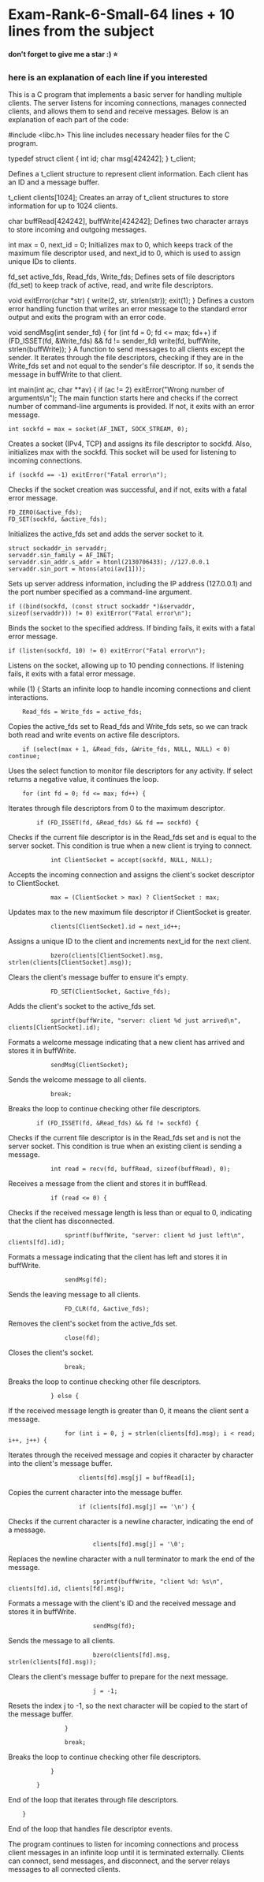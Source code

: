 # Exam-Rank-6-Small-64 lines + 10 lines from the subject
#### don't forget to give me a star :) ⭐
### here is an explanation of each line if you interested
This is a C program that implements a basic server for handling multiple clients. The server listens for incoming connections, manages connected clients, and allows them to send and receive messages. Below is an explanation of each part of the code:

#include <libc.h>
This line includes necessary header files for the C program.

typedef struct client {
    int id;
    char msg[424242];
} t_client;

Defines a t_client structure to represent client information. Each client has an ID and a message buffer.

t_client clients[1024];
Creates an array of t_client structures to store information for up to 1024 clients.

char buffRead[424242], buffWrite[424242];
Defines two character arrays to store incoming and outgoing messages.

int max = 0, next_id = 0;
Initializes max to 0, which keeps track of the maximum file descriptor used, and next_id to 0, which is used to assign unique IDs to clients.

fd_set active_fds, Read_fds, Write_fds;
Defines sets of file descriptors (fd_set) to keep track of active, read, and write file descriptors.

void exitError(char *str) {
    write(2, str, strlen(str));
    exit(1);
}
Defines a custom error handling function that writes an error message to the standard error output and exits the program with an error code.

void sendMsg(int sender_fd) {
    for (int fd = 0; fd <= max; fd++)
        if (FD_ISSET(fd, &Write_fds) && fd != sender_fd) write(fd, buffWrite, strlen(buffWrite));
}
A function to send messages to all clients except the sender. It iterates through the file descriptors, checking if they are in the Write_fds set and not equal to the sender's file descriptor. If so, it sends the message in buffWrite to that client.

int main(int ac, char **av) {
    if (ac != 2) exitError("Wrong number of arguments\n");
The main function starts here and checks if the correct number of command-line arguments is provided. If not, it exits with an error message.

    int sockfd = max = socket(AF_INET, SOCK_STREAM, 0);
Creates a socket (IPv4, TCP) and assigns its file descriptor to sockfd. Also, initializes max with the sockfd. This socket will be used for listening to incoming connections.

    if (sockfd == -1) exitError("Fatal error\n");
Checks if the socket creation was successful, and if not, exits with a fatal error message.

    FD_ZERO(&active_fds);
    FD_SET(sockfd, &active_fds);
Initializes the active_fds set and adds the server socket to it.

    struct sockaddr_in servaddr;
    servaddr.sin_family = AF_INET;
    servaddr.sin_addr.s_addr = htonl(2130706433); //127.0.0.1
    servaddr.sin_port = htons(atoi(av[1]));
Sets up server address information, including the IP address (127.0.0.1) and the port number specified as a command-line argument.

    if ((bind(sockfd, (const struct sockaddr *)&servaddr, sizeof(servaddr))) != 0) exitError("Fatal error\n");
Binds the socket to the specified address. If binding fails, it exits with a fatal error message.

    if (listen(sockfd, 10) != 0) exitError("Fatal error\n");
Listens on the socket, allowing up to 10 pending connections. If listening fails, it exits with a fatal error message.

   while (1) {
Starts an infinite loop to handle incoming connections and client interactions.


        Read_fds = Write_fds = active_fds;
Copies the active_fds set to Read_fds and Write_fds sets, so we can track both read and write events on active file descriptors.


        if (select(max + 1, &Read_fds, &Write_fds, NULL, NULL) < 0) continue;
Uses the select function to monitor file descriptors for any activity. If select returns a negative value, it continues the loop.


        for (int fd = 0; fd <= max; fd++) {
Iterates through file descriptors from 0 to the maximum descriptor.


            if (FD_ISSET(fd, &Read_fds) && fd == sockfd) {
Checks if the current file descriptor is in the Read_fds set and is equal to the server socket. This condition is true when a new client is trying to connect.


                int ClientSocket = accept(sockfd, NULL, NULL);
Accepts the incoming connection and assigns the client's socket descriptor to ClientSocket.


                max = (ClientSocket > max) ? ClientSocket : max;
Updates max to the new maximum file descriptor if ClientSocket is greater.


                clients[ClientSocket].id = next_id++;
Assigns a unique ID to the client and increments next_id for the next client.


                bzero(clients[ClientSocket].msg, strlen(clients[ClientSocket].msg));
Clears the client's message buffer to ensure it's empty.


                FD_SET(ClientSocket, &active_fds);
Adds the client's socket to the active_fds set.


                sprintf(buffWrite, "server: client %d just arrived\n", clients[ClientSocket].id);
Formats a welcome message indicating that a new client has arrived and stores it in buffWrite.


                sendMsg(ClientSocket);
Sends the welcome message to all clients.


                break;
Breaks the loop to continue checking other file descriptors.


            if (FD_ISSET(fd, &Read_fds) && fd != sockfd) {
Checks if the current file descriptor is in the Read_fds set and is not the server socket. This condition is true when an existing client is sending a message.


                int read = recv(fd, buffRead, sizeof(buffRead), 0);
Receives a message from the client and stores it in buffRead.


                if (read <= 0) {
Checks if the received message length is less than or equal to 0, indicating that the client has disconnected.


                    sprintf(buffWrite, "server: client %d just left\n", clients[fd].id);
Formats a message indicating that the client has left and stores it in buffWrite.


                    sendMsg(fd);
Sends the leaving message to all clients.


                    FD_CLR(fd, &active_fds);
Removes the client's socket from the active_fds set.

                    close(fd);
Closes the client's socket.


                    break;
Breaks the loop to continue checking other file descriptors.


                } else {
If the received message length is greater than 0, it means the client sent a message.


                    for (int i = 0, j = strlen(clients[fd].msg); i < read; i++, j++) {
Iterates through the received message and copies it character by character into the client's message buffer.


                        clients[fd].msg[j] = buffRead[i];
Copies the current character into the message buffer.


                        if (clients[fd].msg[j] == '\n') {
Checks if the current character is a newline character, indicating the end of a message.


                            clients[fd].msg[j] = '\0';
Replaces the newline character with a null terminator to mark the end of the message.


                            sprintf(buffWrite, "client %d: %s\n", clients[fd].id, clients[fd].msg);
Formats a message with the client's ID and the received message and stores it in buffWrite.


                            sendMsg(fd);
Sends the message to all clients.


                            bzero(clients[fd].msg, strlen(clients[fd].msg));
Clears the client's message buffer to prepare for the next message.


                            j = -1;
Resets the index j to -1, so the next character will be copied to the start of the message buffer.


                    }

                    break;
Breaks the loop to continue checking other file descriptors.


                }

            }
End of the loop that iterates through file descriptors.


        }
End of the loop that handles file descriptor events.

The program continues to listen for incoming connections and process client messages in an infinite loop until it is terminated externally. Clients can connect, send messages, and disconnect, and the server relays messages to all connected clients.